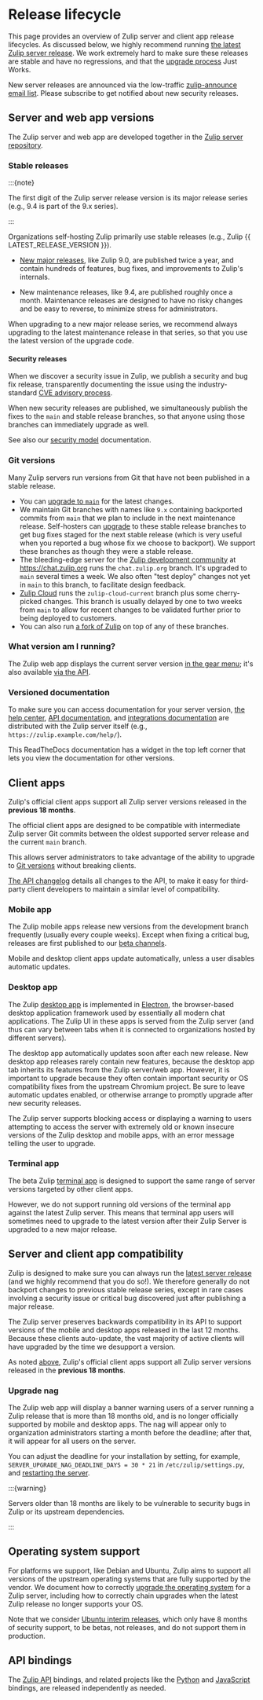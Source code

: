 # Release lifecycle

This page provides an overview of Zulip server and client app release
lifecycles. As discussed below, we highly recommend running [the latest Zulip
server release](#stable-releases). We work extremely hard to make sure these
releases are stable and have no regressions, and that the [upgrade
process](../production/upgrade.md) Just Works.

New server releases are announced via the low-traffic [zulip-announce email
list](https://groups.google.com/g/zulip-announce). Please subscribe to get
notified about new security releases.

## Server and web app versions

The Zulip server and web app are developed together in the [Zulip
server repository][zulip-server].

### Stable releases

:::{note}

The first digit of the Zulip server release version is its major release series
(e.g., 9.4 is part of the 9.x series).

:::

Organizations self-hosting Zulip primarily use stable releases (e.g., Zulip {{
LATEST_RELEASE_VERSION }}).

- [New major releases][blog-major-releases], like Zulip 9.0, are published twice
  a year, and contain hundreds of features, bug fixes, and improvements to Zulip's
  internals.

- New maintenance releases, like 9.4, are published roughly once a month.
  Maintenance releases are designed to have no risky changes and be easy to
  reverse, to minimize stress for administrators.

When upgrading to a new major release series, we recommend always upgrading to
the latest maintenance release in that series, so that you use the latest
version of the upgrade code.

[blog-major-releases]: https://blog.zulip.com/tag/major-releases/

#### Security releases

When we discover a security issue in Zulip, we publish a security and
bug fix release, transparently documenting the issue using the
industry-standard [CVE advisory process](https://cve.mitre.org/).

When new security releases are published, we simultaneously publish
the fixes to the `main` and stable release branches, so
that anyone using those branches can immediately upgrade as well.

See also our [security model][security-model] documentation.

[security-model]: ../production/security-model.md

### Git versions

Many Zulip servers run versions from Git that have not been published
in a stable release.

- You can [upgrade to `main`][upgrading-to-main] for the latest changes.
- We maintain Git branches with names like `9.x` containing backported
  commits from `main` that we plan to include in the next maintenance
  release. Self-hosters can [upgrade][upgrade-from-git] to these
  stable release branches to get bug fixes staged for the next stable
  release (which is very useful when you reported a bug whose fix we
  choose to backport). We support these branches as though they were a
  stable release.
- The bleeding-edge server for the [Zulip development community][chat-zulip-org]
  at <https://chat.zulip.org> runs the `chat.zulip.org` branch. It's upgraded
  to `main` several times a week. We also often "test deploy" changes not yet in
  `main` to this branch, to facilitate design feedback.
- [Zulip Cloud](https://zulip.com) runs the `zulip-cloud-current` branch plus
  some cherry-picked changes. This branch is usually delayed by one to two weeks
  from `main` to allow for recent changes to be validated further prior to being
  deployed to customers.
- You can also run [a fork of Zulip][fork-zulip] on top of any of
  these branches.

[upgrade-from-git]: ../production/upgrade.md#upgrading-from-a-git-repository

### What version am I running?

The Zulip web app displays the current server version [in the gear
menu](https://zulip.com/help/view-zulip-version); it's also available [via the
API](https://zulip.com/api/get-server-settings).

### Versioned documentation

To make sure you can access documentation for your server version, [the help
center](https://zulip.com/help/), [API documentation](https://zulip.com/api/),
and [integrations documentation](https://zulip.com/integrations/) are
distributed with the Zulip server itself (e.g.,
`https://zulip.example.com/help/`).

This ReadTheDocs documentation has a widget in the top left corner
that lets you view the documentation for other versions.

## Client apps

Zulip's official client apps support all Zulip server versions
released in the **previous 18 months**.

The official client apps are designed to be compatible with
intermediate Zulip server Git commits between the oldest supported
server release and the current `main` branch.

This allows server administrators to take advantage of the ability to
upgrade to [Git versions](#git-versions) without breaking clients.

[The API changelog](https://zulip.com/api/changelog) details all
changes to the API, to make it easy for third-party client developers
to maintain a similar level of compatibility.

### Mobile app

The Zulip mobile apps release new versions from the development
branch frequently (usually every couple weeks). Except when fixing a
critical bug, releases are first published to our [beta
channels][mobile-beta].

Mobile and desktop client apps update automatically, unless a user disables
automatic updates.

### Desktop app

The Zulip [desktop app](https://zulip.com/apps/) is implemented in
[Electron][electron], the browser-based desktop application framework used by
essentially all modern chat applications. The Zulip UI in these apps is served
from the Zulip server (and thus can vary between tabs when it is connected to
organizations hosted by different servers).

The desktop app automatically updates soon after each new release. New desktop
app releases rarely contain new features, because the desktop app tab inherits
its features from the Zulip server/web app. However, it is important to upgrade
because they often contain important security or OS compatibility fixes from the
upstream Chromium project. Be sure to leave automatic updates enabled, or
otherwise arrange to promptly upgrade after new security releases.

The Zulip server supports blocking access or displaying a warning to
users attempting to access the server with extremely old or known
insecure versions of the Zulip desktop and mobile apps, with an error
message telling the user to upgrade.

### Terminal app

The beta Zulip [terminal app](https://github.com/zulip/zulip-terminal)
is designed to support the same range of server versions targeted by
other client apps.

However, we do not support running old versions of the terminal app
against the latest Zulip server. This means that terminal app users
will sometimes need to upgrade to the latest version after their Zulip
Server is upgraded to a new major release.

## Server and client app compatibility

Zulip is designed to make sure you can always run the [latest server
release](#server-and-web-app-versions) (and we highly recommend that you do
so!). We therefore generally do not backport changes to previous stable
release series, except in rare cases involving a security issue or
critical bug discovered just after publishing a major release.

The Zulip server preserves backwards compatibility in its API to support
versions of the mobile and desktop apps released in the last 12 months. Because
these clients auto-update, the vast majority of active clients will have upgraded
by the time we desupport a version.

As noted [above](#client-apps), Zulip's official client apps support
all Zulip server versions released in the **previous 18 months**.

### Upgrade nag

The Zulip web app will display a banner warning users of a server running a
Zulip release that is more than 18 months old, and is no longer officially
supported by mobile and desktop apps. The nag will appear only to organization
administrators starting a month before the deadline; after that, it will appear
for all users on the server.

You can adjust the deadline for your installation by setting, for
example, `SERVER_UPGRADE_NAG_DEADLINE_DAYS = 30 * 21` in
`/etc/zulip/settings.py`, and [restarting the server](../production/settings.md).

:::{warning}

Servers older than 18 months are likely to be vulnerable to security bugs in
Zulip or its upstream dependencies.

:::

## Operating system support

For platforms we support, like Debian and Ubuntu, Zulip aims to
support all versions of the upstream operating systems that are fully
supported by the vendor. We document how to correctly [upgrade the
operating system][os-upgrade] for a Zulip server, including how to
correctly chain upgrades when the latest Zulip release no longer
supports your OS.

Note that we consider [Ubuntu interim releases][ubuntu-release-cycle],
which only have 8 months of security support, to be betas, not
releases, and do not support them in production.

[ubuntu-release-cycle]: https://ubuntu.com/about/release-cycle

## API bindings

The [Zulip API](https://zulip.com/api/) bindings, and related projects like the
[Python](https://zulip.com/api/configuring-python-bindings) and
[JavaScript](https://github.com/zulip/zulip-js#readme) bindings, are released
independently as needed.

[electron]: https://www.electronjs.org/
[upgrading-to-main]: ../production/modify.md#upgrading-to-main
[os-upgrade]: ../production/upgrade.md#upgrading-the-operating-system
[chat-zulip-org]: https://zulip.com/development-community/
[fork-zulip]: ../production/modify.md
[zulip-server]: https://github.com/zulip/zulip
[mobile-beta]: https://zulip.com/help/mobile-app-install-guide#install-a-beta-release
[label-blocker]: https://github.com/zulip/zulip/issues?q=is%3Aissue+is%3Aopen+label%3A%22priority%3A+blocker%22
[label-high]: https://github.com/zulip/zulip/issues?q=is%3Aissue+is%3Aopen+label%3A%22priority%3A+high%22
[label-help-wanted]: https://github.com/zulip/zulip/issues?q=is%3Aopen+is%3Aissue+label%3A%22help+wanted%22
